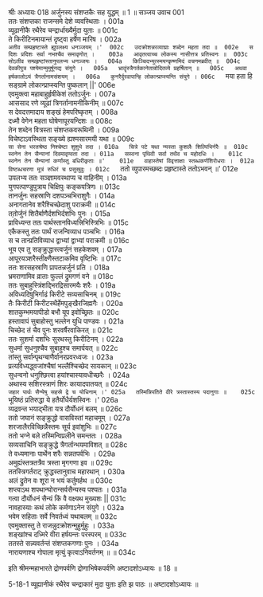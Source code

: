 श्रीः
अध्यायः 018
अर्जुनस्य संशप्तकैः सह युद्धम् ॥ 1 ॥
सञ्जय उवाच 	001  
ततः संशप्तका राजन्समे देशे व्यवस्थिताः ।	001a  
व्यूढानीकै रथैरेव चन्द्रार्धाख्यैर्मुदा युताः ॥	001c  
ते किरीटिनमायान्तं दृष्ट्वा हर्षेण मारिष ।	002a  
`अतीव सम्प्रहृष्टास्ते ह्युपलक्ष्य धनञ्जयम् ।'	002c  
उदक्रोशन्नरव्याघ्राः शब्देन महता तदा ॥	002e  
स दिशः प्रदिशः सर्वा नभश्चैव समावृणोत् ।	003a  
आवृतत्वाच्च लोकस्य नासीत्तत्र प्रतिस्वनः ॥	003c  
सोऽतीव सम्प्रहृष्टांस्तानुपलभ्य धनञ्जयः ।	004a  
किञ्चिदभ्युत्स्मयन्कृष्णमिदं वचनमब्रवीत् ॥	004c  
देवकीपुत्र पश्येमान्मुमूर्षूनद्य संयुगे ।	005a  
भ्रातॄंस्त्रैगर्तकानेतान्रोदितव्ये प्रहर्षितान् ॥	005c  
अथवा हर्षकालोऽयं त्रैगर्तानामसंशयम् ।	006a  
कुनरैर्दुरवापान्हि लोकान्प्राप्स्यन्ति संयुगे ।	006c  
`मया हता हि सङ्ग्रामे लोकान्प्राप्स्यन्ति पुष्कलान् ||'	006e  
एवमुक्त्वा महाबाहुर्हृषीकेशं ततोऽर्जुनः ।	007a  
आससाद रणे व्यूढां त्रिगर्तानामनीकिनीम् ॥	007c  
स देवदत्तमादाय शङ्खं हेमपरिष्कृतम् ।	008a  
दध्मौ वेगेन महता घोषेणापूरयन्दिशः ॥	008c  
तेन शब्देन वित्रस्ता संशप्तकवरूथिनी ।	009a  
विचेष्टाऽवस्थिता सङ्ख्ये ह्यश्मसारमयी यथा ॥	009c  
`सा सेना भरतश्रेष्ठ निश्चेष्टा शुशुभे तदा ।	010a  
चित्रे पटे यथा न्यस्ता कुशलैः शिल्पिभिर्नरैः ॥	010c  
स्वनेन तेन सैन्यानां दिवमावृण्वता तदा ।	011a  
सस्वना पृथिवी सर्वा तथैव च महोदधिः ।	011c  
स्वनेन तेन सैन्यानां कर्णास्तु बधिरीकृताः ॥'	011e  
वाहास्तेषां विवृत्ताक्षाः स्तब्धकर्णशिरोधराः ।	012a  
विष्टब्धचरणा मूत्रं रुधिरं च प्रसुस्रुवुः ।	012c  
`ततो व्युपारमच्छब्दः प्रहृष्टास्ते ततोऽभवन् ॥'	012e  
उपलभ्य ततः सञ्ज्ञामवस्थाप्य च वाहिनीम् ।	013a  
युगपत्पाण्डुपुत्राय चिक्षिपुः कङ्कपत्रिणः ॥	013c  
तानर्जुनः सहस्राणि दशपञ्चभिराशुगैः ।	014a  
अनागतानेव शरैश्चिच्छेदाशु पराक्रमी ॥	014c  
ततो़र्जुनं शितैर्बाणैर्दशभिर्दशभिः पुनः ।	015a  
प्राविध्यन्त ततः पार्थस्तानविध्यत्त्रिभिस्त्रिभिः ॥	015c  
एकैकस्तु ततः पार्थं राजन्विव्याध पञ्चभिः ।	016a  
स च तान्प्रतिविव्याध द्वाभ्यां द्वाभ्यां पराक्रमी ॥	016c  
भूय एव तु सङ्क्रुद्धास्त्वर्जुनं सहकेशवम् ।	017a  
आपूरयञ्शरैस्तीक्ष्णैस्तटाकमिव वृष्टिभिः ॥	017c  
ततः शरसहस्राणि प्रापतन्नर्जुनं प्रति ।	018a  
भ्रमराणामिव व्राताः फुल्लं द्रुमगणं वने ॥	018c  
ततः सुबाहुस्त्रिंशद्भिरद्रिसारमयैः शरैः ।	019a  
अविध्यदिषुभिर्गाढं किरीटे सव्यसाचिनम् ॥	019c  
तैः किरीटी किरीटस्थैर्हेमपुङ्खैरजिह्मगैः ।	020a  
शातकुम्भमयापीडो बभौ यूप इवोच्छ्रितः ॥	020c  
हस्तावापं सुबाहोस्तु भल्लेन युधि पाण्डवः ।	021a  
चिच्छेद तं चैव पुनः शरवर्षैरवाकिरत् ॥	021c  
ततः सुशर्मा दशभिः सुरथस्तु किरीटिनम् ।	022a  
सुधर्मा सुधनुश्चैव सुबाहुश्च समार्पयत् ॥	022c  
तांस्तु सर्वान्पृथग्बाणैर्वानरप्रवरध्वजः ।	023a  
प्रत्यविध्यद्ध्वजांश्चैषां भल्लैश्चिच्छेद सायकान् ॥	023c  
सुधन्वनो धनुश्छित्त्वा हयांश्चास्यावधीच्छरैः ।	024a  
अथास्य सशिरस्त्राणं शिरः कायादपातयत् ॥	024c  
`जहार पार्थः सैन्येषु सहस्रे द्वे च योधिनाम् ।'	025a  
तस्मिन्निपतिते वीरे त्रस्तास्तस्य पदानुगाः ॥	025c  
`भूयिष्ठं प्रतिरुद्धा ये हतैर्योधैर्यशस्विनः ।'	026a  
व्यद्रवन्त भयाद्भीता यत्र दौर्योधनं बलम् ॥	026c  
ततो जघानं सङ्क्रुद्धो वासविस्तां महाचमूम् ।	027a  
शरजालैरविच्छिन्नैस्तमः सूर्य इवांशुभिः ॥	027c  
ततो भग्ने बले तस्मिन्विप्रलीने समन्ततः ।	028a  
सव्यसाचिनि सङ्क्रुद्धे त्रैगर्तान्भयमाविशत् ॥	028c  
ते वध्यमानाः पार्थेन शरैः सन्नतपर्वभिः ।	029a  
अमुह्यंस्तत्रतत्रैव त्रस्ता मृगगणा इव ॥	029c  
ततस्त्रिगर्तराट् क्रुद्धस्तानुवाच महारथान् ।	030a  
अलं द्रुतेन वः शूरा न भयं कर्तुमर्हथ ॥	030c  
शप्त्वाऽथ शपथान्घोरान्सर्वसैन्यस्य पश्यतः ।	031a  
गत्वा दौर्योधनं सैन्यं किं वै वक्ष्यथ मुख्यशः ||	031c  
नावहास्याः कथं लोके कर्मणाऽनेन संयुगे ।	032a  
भवेम सहिताः सर्वे निवर्तध्वं यथाबलम् ॥	032c  
एवमुक्तास्तु ते राजन्नुदक्रोशन्मुहुर्मुहुः ।	033a  
शङ्खांश्च दध्मिरे वीरा हर्षयन्तः परस्परम् ॥	033c  
ततस्ते सन्न्यवर्तन्तं संशप्तकगणाः पुनः ।	034a  
नारायणाश्च गोपाला मृत्युं कृत्वाऽनिवर्तनम् ॥ ॥	034c  

इति श्रीमन्महाभारते द्रोणपर्वणि द्रोणाभिषेकपर्वणि अष्टादशोऽध्यायः ॥ 18 ॥

5-18-1 व्यूह्यानीकं रथैरेव चन्द्राकारं मुदा युताः इति झ पाठः ॥ अष्टादशोऽध्यायः ॥
